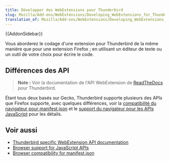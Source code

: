 ```yaml
---
title: Développer des WebExtensions pour Thunderbird
slug: Mozilla/Add-ons/WebExtensions/Developing_WebExtensions_for_Thunderbird
translation_of: Mozilla/Add-ons/WebExtensions/Developing_WebExtensions_for_Thunderbird
---
```

{{AddonSidebar}}

Vous aborderez le codage d'une extension pour Thunderbird de la même manière que pour une extension Firefox ; en utilisant un éditeur de texte ou un outil de votre choix pour écrire le code.

## Différences des API

> **Note :** Voir la documentation de l'API WebExtension de [ReadTheDocs](https://thunderbird-webextensions.readthedocs.io/en/latest/) pour Thunderbird.

Étant tous deux basés sur Gecko, Thunderbird supporte plusieurs des APIs que Firefox supporte, avec quelques différences, voir la [compatibilité du navigateur pour manifest.json](/fr/Add-ons/WebExtensions/Browser_compatibility_for_manifest.json) et le [support du navigateur pour les APIs JavaScript](/fr/Add-ons/WebExtensions/Browser_support_for_JavaScript_APIs) pour les détails.

## Voir aussi

- [Thunderbird specific WebExtension API documentation](https://thunderbird-webextensions.readthedocs.io/en/latest/)
- [Browser support for JavaScript APIs](/fr/Add-ons/WebExtensions/Browser_support_for_JavaScript_APIs)
- [Browser compatibility for manifest.json](/fr/Add-ons/WebExtensions/Browser_compatibility_for_manifest.json)
